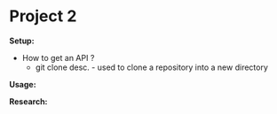 # Project 2

**Setup:**

- How to get an API ?
    - git clone desc. - used to clone a repository into a new directory






**Usage:**


**Research:**
